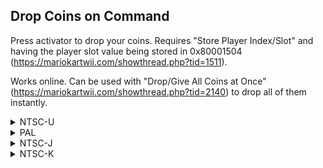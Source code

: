 ## Drop Coins on Command

Press activator to drop your coins. Requires "Store Player Index/Slot" and having the player slot value being stored in 0x80001504 (https://mariokartwii.com/showthread.php?tid=1511).

Works online. Can be used with "Drop/Give All Coins at Once" (https://mariokartwii.com/showthread.php?tid=2140) to drop all of them instantly.

<details>
<summary>NTSC-U</summary>

DO NOT USE MORE THAN ONE BUTTON AT SAME TIME (Example: B and D-Pad Left. Use one: D-Pad Left for example)
XXXX: Controller Address
YYYY: Button to drop coins

Button values: https://mariokartwii.com/archive/index.php?thread-44.html

```powerpc
C252E6E4 00000009
81830000 9421FF80
BC610008 3D808034
A18CXXXX 718BYYYY
41820020 3D808000
808C1504 7C852378
3D808053 618C4F48
7D8903A6 4E800421
B8610008 38210080
60000000 00000000
```
</details>

<details>
<summary>PAL</summary>

803Q: Change Q to 5 for GameCube controller, 4 for all other controllers
XXXX: Controller Address
YYYY: Button to drop coins

Button values: https://mariokartwii.com/archive/index.php?thread-44.html

```powerpc
C251B0C0 00000009
81830000 9421FF80
BC610008 3D80803Q
A18CXXXX 718BYYYY
41820020 3D808000
808C1504 7C852378
3D808053 618C9A90
7D8903A6 4E800421
B8610008 38210080
60000000 00000000
```
</details>

<details>
<summary>NTSC-J</summary>

XXXX: Controller Address
YYYY: Button to drop coins

Button values: https://mariokartwii.com/archive/index.php?thread-44.html

```powerpc
C251AA40 00000009
81830000 9421FF80
BC610008 3D808034
A18CXXXX 718BYYYY
41820020 3D808000
808C1504 7C852378
3D808053 618C9410
7D8903A6 4E800421
B8610008 38210080
60000000 00000000
```
</details>

<details>
<summary>NTSC-K</summary>

XXXX: Controller Address
YYYY: Button to drop coins

Button values: https://mariokartwii.com/archive/index.php?thread-44.html

```powerpc
C25090E0 00000009
81830000 9421FF80
BC610008 3D808033
A18CXXXX 718BYYYY
41820020 3D808000
808C1504 7C852378
3D808052 618C7AE8
7D8903A6 4E800421
B8610008 38210080
60000000 00000000
```
</details>
